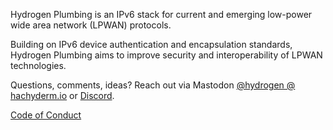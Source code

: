 Hydrogen Plumbing is an IPv6 stack for current and emerging low-power wide area network (LPWAN) protocols. 

Building on IPv6 device authentication and encapsulation standards, Hydrogen Plumbing aims to improve security and interoperability of LPWAN technologies.


Questions, comments, ideas? Reach out via Mastodon <a rel="me" href="https://hachyderm.io/@hydrogen">@hydrogen @ hachyderm.io</a> or <a href="https://discord.gg/prr7kQ9VKM">Discord</a>.




[Code of Conduct](https://github.com/HydrogenPlumbing/.github/blob/main/profile/Code_of_Conduct.md)
